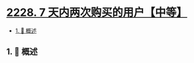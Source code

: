 # [2228. 7 天内两次购买的用户【中等】](https://github.com/Tdahuyou/TNotes.leetcode/tree/main/notes/2228.%207%20%E5%A4%A9%E5%86%85%E4%B8%A4%E6%AC%A1%E8%B4%AD%E4%B9%B0%E7%9A%84%E7%94%A8%E6%88%B7%E3%80%90%E4%B8%AD%E7%AD%89%E3%80%91)

<!-- region:toc -->

- [1. 📝 概述](#1--概述)

<!-- endregion:toc -->

## 1. 📝 概述
